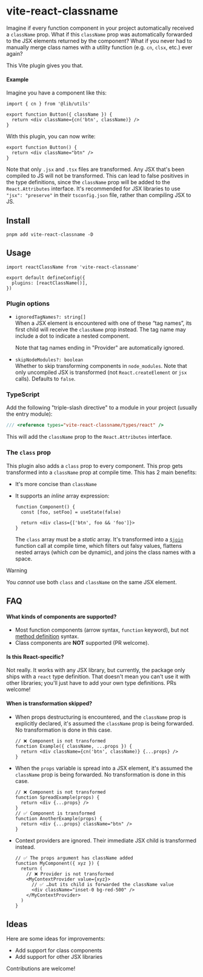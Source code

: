 # vite-react-classname

Imagine if every function component in your project automatically received a `className` prop. What if this `className` prop was automatically forwarded to the JSX elements returned by the component? What if you never had to manually merge class names with a utility function (e.g. `cn`, `clsx`, etc.) ever again?

This Vite plugin gives you that.

#### Example

Imagine you have a component like this:

```tsx
import { cn } from '@lib/utils'

export function Button({ className }) {
  return <div className={cn('btn', className)} />
}
```

With this plugin, you can now write:

```tsx
export function Button() {
  return <div className="btn" />
}
```

Note that only `.jsx` and `.tsx` files are transformed. Any JSX that's been compiled to JS will not be transformed. This can lead to false positives in the type definitions, since the `className` prop will be added to the `React.Attributes` interface. It's recommended for JSX libraries to use `"jsx": "preserve"` in their `tsconfig.json` file, rather than compiling JSX to JS.

## Install

```
pnpm add vite-react-classname -D
```

## Usage

```tsx
import reactClassName from 'vite-react-classname'

export default defineConfig({
  plugins: [reactClassName()],
})
```

### Plugin options

- `ignoredTagNames?: string[]`  
  When a JSX element is encountered with one of these “tag names”, its first child will receive the `className` prop instead. The tag name may include a dot to indicate a nested component.

  Note that tag names ending in "Provider" are automatically ignored.

- `skipNodeModules?: boolean`  
  Whether to skip transforming components in `node_modules`. Note that only uncompiled JSX is transformed (not `React.createElement` or `jsx` calls). Defaults to `false`.

### TypeScript

Add the following "triple-slash directive" to a module in your project (usually the entry module):

```ts
/// <reference types="vite-react-classname/types/react" />
```

This will add the `className` prop to the `React.Attributes` interface.

### The `class` prop

This plugin also adds a `class` prop to every component. This prop gets transformed into a `className` prop at compile time. This has 2 main benefits:

- It's more concise than `className`
- It supports an _inline_ array expression:

  ```tsx
  function Component() {
    const [foo, setFoo] = useState(false)

    return <div class={['btn', foo && 'foo']}>
  }
  ```

  The `class` array must be a _static_ array. It's transformed into a [`$join`](https://github.com/aleclarson/vite-react-classname/blob/f64086920b3e7ed07394b3c28f24638f814b17d4/src/client.ts) function call at compile time, which filters out falsy values, flattens nested arrays (which _can_ be dynamic), and joins the class names with a space.

> [!WARNING]
> You _cannot_ use both `class` and `className` on the same JSX element.

## FAQ

#### What kinds of components are supported?

- Most function components (arrow syntax, `function` keyword), but not [method definition](https://developer.mozilla.org/en-US/docs/Web/JavaScript/Reference/Functions/Method_definitions) syntax.
- Class components are **NOT** supported (PR welcome).

#### Is this React-specific?

Not really. It works with any JSX library, but currently, the package only ships with a `react` type definition. That doesn't mean you can't use it with other libraries; you'll just have to add your own type definitions. PRs welcome!

#### When is transformation skipped?

- When props destructuring is encountered, and the `className` prop is explicitly declared, it's assumed the `className` prop is being forwarded. No transformation is done in this case.
  ```tsx
  // ❌ Component is not transformed
  function Example({ className, ...props }) {
    return <div className={cn('btn', className)} {...props} />
  }
  ```
- When the `props` variable is spread into a JSX element, it's assumed the `className` prop is being forwarded. No transformation is done in this case.
  ```tsx
  // ❌ Component is not transformed
  function SpreadExample(props) {
    return <div {...props} />
  }
  // ✅ Component is transformed
  function AnotherExample(props) {
    return <div {...props} className="btn" />
  }
  ```
- Context providers are ignored. Their immediate JSX child is transformed instead.
  ```tsx
  // ✅ The props argument has className added
  function MyComponent({ xyz }) {
    return (
      // ❌ Provider is not transformed
      <MyContextProvider value={xyz}>
        // ✅ …but its child is forwarded the className value
        <div className="inset-0 bg-red-500" />
      </MyContextProvider>
    )
  }
  ```

## Ideas

Here are some ideas for improvements:

- Add support for class components
- Add support for other JSX libraries

Contributions are welcome!
